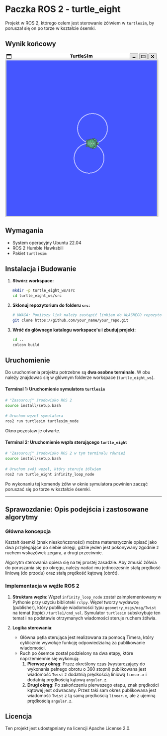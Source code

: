 # Paczka ROS 2 - turtle_eight

Projekt w ROS 2, którego celem jest sterowanie żółwiem w `turtlesim`, by poruszał się on po torze w kształcie ósemki.

## Wynik końcowy

![Wynik działania programu](images/wynik.png)

## Wymagania

*   System operacyjny Ubuntu 22.04
*   ROS 2 Humble Hawksbill
*   Pakiet `turtlesim`

## Instalacja i Budowanie

1.  **Stwórz workspace:**
    ```bash
    mkdir -p turtle_eight_ws/src
    cd turtle_eight_ws/src
    ```

2.  **Sklonuj repozytorium do folderu `src`:**
    ```bash
    # UWAGA: Poniższy link należy zastąpić linkiem do WŁASNEGO repozytorium!
    git clone https://github.com/your_name/your_repo.git
    ```

3.  **Wróć do głównego katalogu workspace'u i zbuduj projekt:**
    ```bash
    cd ..
    colcon build
    ```

## Uruchomienie

Do uruchomienia projektu potrzebne są **dwa osobne terminale**. W obu należy znajdować się w głównym folderze workspace (`turtle_eight_ws`).

#### **Terminal 1: Uruchomienie symulatora `turtlesim`**

```bash
# "Zasourcuj" środowisko ROS 2
source install/setup.bash

# Uruchom węzeł symulatora
ros2 run turtlesim turtlesim_node
```
Okno pozostaw je otwarte.

#### **Terminal 2: Uruchomienie węzła sterującego `turtle_eight`**

```bash
# "Zasourcuj" środowisko ROS 2 w tym terminalu również
source install/setup.bash

# Uruchom swój węzeł, który steruje żółwiem
ros2 run turtle_eight infinity_loop_node
```
Po wykonaniu tej komendy żółw w oknie symulatora powinien zacząć poruszać się po torze w kształcie ósemki.

---

## Sprawozdanie: Opis podejścia i zastosowane algorytmy

### Główna koncepcja

Kształt ósemki (znak nieskończoności) można matematycznie opisać jako dwa przylegające do siebie okręgi, gdzie jeden jest pokonywany zgodnie z ruchem wskazówek zegara, a drugi przeciwnie.

Algorytm sterowania opiera się na tej prostej zasadzie. Aby zmusić żółwia do poruszania się po okręgu, należy nadać mu jednocześnie stałą prędkość liniową (do przodu) oraz stałą prędkość kątową (obrót).

### Implementacja w węźle ROS 2

1.  **Struktura węzła**: Węzeł `infinity_loop_node` został zaimplementowany w Pythonie przy użyciu biblioteki `rclpy`. Węzeł tworzy wydawcę (publisher), który publikuje wiadomości typu `geometry_msgs/msg/Twist` na temat (topic) `/turtle1/cmd_vel`. Symulator `turtlesim` subskrybuje ten temat i na podstawie otrzymanych wiadomości steruje ruchem żółwia.

2.  **Logika sterowania**:
    *   Główna pętla sterująca jest realizowana za pomocą Timera, który cyklicznie wywołuje funkcję odpowiedzialną za publikowanie wiadomości.
    *   Ruch po ósemce został podzielony na dwa etapy, które naprzemiennie się wykonują:
        1.  **Pierwszy okrąg**: Przez określony czas (wystarczający do wykonania pełnego obrotu o 360 stopni) publikowana jest wiadomość `Twist` z dodatnią prędkością liniową `linear.x` i dodatnią prędkością kątową `angular.z`.
        2.  **Drugi okrąg**: Po zakończeniu pierwszego etapu, znak prędkości kątowej jest odwracany. Przez taki sam okres publikowana jest wiadomość `Twist` z tą samą prędkością `linear.x`, ale z ujemną prędkością `angular.z`.

## Licencja

Ten projekt jest udostępniany na licencji Apache License 2.0.
